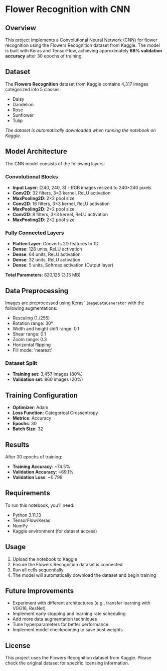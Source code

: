 # Flower Recognition with CNN

## Overview
This project implements a Convolutional Neural Network (CNN) for flower recognition using the Flowers Recognition dataset from Kaggle. The model is built with Keras and TensorFlow, achieving approximately **69% validation accuracy** after 30 epochs of training.

## Dataset
The **Flowers Recognition** dataset from Kaggle contains 4,317 images categorized into 5 classes:
- Daisy
- Dandelion
- Rose
- Sunflower
- Tulip

*The dataset is automatically downloaded when running the notebook on Kaggle.*

## Model Architecture
The CNN model consists of the following layers:

### Convolutional Blocks
- **Input Layer**: (240, 240, 3) - RGB images resized to 240×240 pixels
- **Conv2D**: 32 filters, 3×3 kernel, ReLU activation
- **MaxPooling2D**: 2×2 pool size
- **Conv2D**: 16 filters, 3×3 kernel, ReLU activation
- **MaxPooling2D**: 2×2 pool size
- **Conv2D**: 8 filters, 3×3 kernel, ReLU activation
- **MaxPooling2D**: 2×2 pool size

### Fully Connected Layers
- **Flatten Layer**: Converts 2D features to 1D
- **Dense**: 128 units, ReLU activation
- **Dense**: 64 units, ReLU activation
- **Dense**: 32 units, ReLU activation
- **Dense**: 5 units, Softmax activation (Output layer)

**Total Parameters**: 820,125 (3.13 MB)

## Data Preprocessing
Images are preprocessed using Keras' `ImageDataGenerator` with the following augmentations:
- Rescaling (1./255)
- Rotation range: 30°
- Width and height shift range: 0.1
- Shear range: 0.1
- Zoom range: 0.3
- Horizontal flipping
- Fill mode: 'nearest'

### Dataset Split
- **Training set**: 3,457 images (80%)
- **Validation set**: 860 images (20%)

## Training Configuration
- **Optimizer**: Adam
- **Loss Function**: Categorical Crossentropy
- **Metrics**: Accuracy
- **Epochs**: 30
- **Batch Size**: 32

## Results
After 30 epochs of training:
- **Training Accuracy**: ~74.5%
- **Validation Accuracy**: ~69.1%
- **Validation Loss**: ~0.799

## Requirements
To run this notebook, you'll need:
- Python 3.11.13
- TensorFlow/Keras
- NumPy
- Kaggle environment (for dataset access)

## Usage
1. Upload the notebook to Kaggle
2. Ensure the Flowers Recognition dataset is connected
3. Run all cells sequentially
4. The model will automatically download the dataset and begin training

## Future Improvements
- Experiment with different architectures (e.g., transfer learning with VGG16, ResNet)
- Implement early stopping and learning rate scheduling
- Add more data augmentation techniques
- Tune hyperparameters for better performance
- Implement model checkpointing to save best weights

## License
This project uses the Flowers Recognition dataset from Kaggle. Please check the original dataset for specific licensing information.
